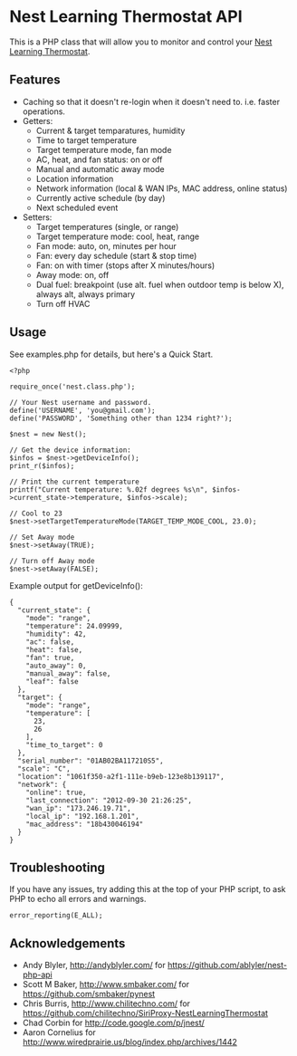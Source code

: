 Nest Learning Thermostat API
============================

This is a PHP class that will allow you to monitor and control your [Nest Learning Thermostat](http://www.nest.com/).

Features
--------

- Caching so that it doesn't re-login when it doesn't need to. i.e. faster operations.
- Getters:
    - Current & target temparatures, humidity
    - Time to target temperature
    - Target temperature mode, fan mode
    - AC, heat, and fan status: on or off
    - Manual and automatic away mode
    - Location information
    - Network information (local & WAN IPs, MAC address, online status)
    - Currently active schedule (by day)
    - Next scheduled event
- Setters:
    - Target temperatures (single, or range)
    - Target temperature mode: cool, heat, range
    - Fan mode: auto, on, minutes per hour
    - Fan: every day schedule (start & stop time)
    - Fan: on with timer (stops after X minutes/hours)
    - Away mode: on, off
    - Dual fuel: breakpoint (use alt. fuel when outdoor temp is below X), always alt, always primary
    - Turn off HVAC

Usage
-----

See examples.php for details, but here's a Quick Start.

    <?php
    
    require_once('nest.class.php');

    // Your Nest username and password.
    define('USERNAME', 'you@gmail.com');
    define('PASSWORD', 'Something other than 1234 right?');

    $nest = new Nest();

    // Get the device information:
    $infos = $nest->getDeviceInfo();
    print_r($infos);
    
    // Print the current temperature
    printf("Current temperature: %.02f degrees %s\n", $infos->current_state->temperature, $infos->scale);
    
    // Cool to 23
    $nest->setTargetTemperatureMode(TARGET_TEMP_MODE_COOL, 23.0);
    
    // Set Away mode
    $nest->setAway(TRUE);

    // Turn off Away mode
    $nest->setAway(FALSE);

Example output for getDeviceInfo():

    {
      "current_state": {
        "mode": "range",
        "temperature": 24.09999,
        "humidity": 42,
        "ac": false,
        "heat": false,
        "fan": true,
        "auto_away": 0,
        "manual_away": false,
        "leaf": false
      },
      "target": {
        "mode": "range",
        "temperature": [
          23,
          26
        ],
        "time_to_target": 0
      },
      "serial_number": "01AB02BA117210S5",
      "scale": "C",
      "location": "1061f350-a2f1-111e-b9eb-123e8b139117",
      "network": {
        "online": true,
        "last_connection": "2012-09-30 21:26:25",
        "wan_ip": "173.246.19.71",
        "local_ip": "192.168.1.201",
        "mac_address": "18b430046194"
      }
    }

Troubleshooting
---------------
If you have any issues, try adding this at the top of your PHP script, to ask PHP to echo all errors and warnings.

    error_reporting(E_ALL);

Acknowledgements
----------------

- Andy Blyler, http://andyblyler.com/
    for https://github.com/ablyler/nest-php-api
- Scott M Baker, http://www.smbaker.com/
    for https://github.com/smbaker/pynest
- Chris Burris, http://www.chilitechno.com/
    for https://github.com/chilitechno/SiriProxy-NestLearningThermostat
- Chad Corbin
    for http://code.google.com/p/jnest/
- Aaron Cornelius
    for http://www.wiredprairie.us/blog/index.php/archives/1442
